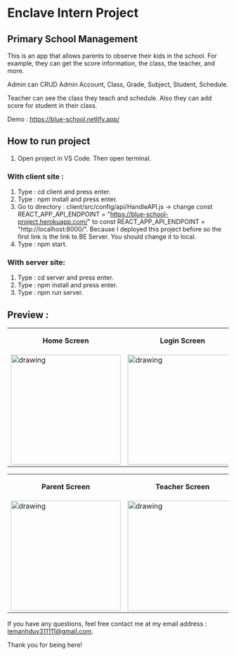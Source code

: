 # Enclave Intern Project

## Primary School Management

This is an app that allows parents to observe their kids in the school. For example, they can get the score information, the class, the teacher, and more.

Admin can CRUD Admin Account, Class, Grade, Subject, Student, Schedule.

Teacher can see the class they teach and schedule. Also they can add score for student in their class. 

Demo : https://blue-school.netlify.app/

## How to run project
1. Open project in VS Code. Then open terminal.

### With client site :
1. Type : cd client and press enter.
2. Type : npm install and press enter.
3. Go to directory : client/src/config/api/HandleAPI.js -> change const REACT_APP_API_ENDPOINT = "https://blue-school-project.herokuapp.com/" to const REACT_APP_API_ENDPOINT = "http://localhost:8000/". Because I deployed this project before so the first link is the link to BE Server. You should change it to local.
4. Type : npm start.

### With server site:
1. Type : cd server and press enter.
2. Type : npm install and press enter.
3. Type : npm run server.

## Preview :
<table>
    <tr>
        <td><b><p align="center">Home Screen<p></b></td>
        <td><b><p align="center">Login Screen<p></b></td>
        <td><b><p align="center">Admin Screen<p></b></td>
        <td><b><p align="center">CRUD Account<p></b></td>
    </tr>
    <tr>
        <td><img src="https://i.pinimg.com/originals/b6/80/1c/b6801c2ddd33ecb1c61fc15de8c70281.jpg" alt="drawing" width="250"/></td>
        <td><img src="https://i.pinimg.com/564x/ac/9c/77/ac9c77be24dcb3b3e5a3df682ff320ca.jpg" alt="drawing" width="250"/></td>
        <td><img src="https://i.pinimg.com/564x/b0/22/b2/b022b28376cb8210c5a14a6af80875e5.jpg" alt="drawing" width="250"/></td>
        <td><img src="https://i.pinimg.com/564x/02/32/d5/0232d52cea01ca0f2f59f96566244fa1.jpg" alt="drawing" width="250"/></td>
    </tr>
</table>

<table>
    <tr>
        <td><b><p align="center">Parent Screen<p></b></td>
        <td><b><p align="center">Teacher Screen</b><p></td>
        <td><b><p align="center">Score Information Screen<p></b></td>
        <td><b><p align="center">Notification Screen<p></b></td>
    </tr>
    <tr>
        <td><img src="https://i.pinimg.com/564x/51/07/ef/5107efe35277159309788e1ff596a81c.jpg" alt="drawing" width="250"/></td>
        <td><img src="https://i.pinimg.com/564x/00/06/1c/00061c52aa87577badaf08d7a863d1dd.jpg" alt="drawing" width="250"/></td>
        <td><img src="https://i.pinimg.com/564x/a3/93/86/a393867b87eae3a15c83eff771c40964.jpg" alt="drawing" width="250"/></td>
        <td><img src="https://i.pinimg.com/564x/33/c4/43/33c443e1880f6c78e7ccd98f4b5acb6f.jpg" alt="drawing" width="250"/></td>
    </tr>
</table>


If you have any questions, feel free contact me at my email address : lemanhduy311111@gmail.com.

Thank you for being here!
